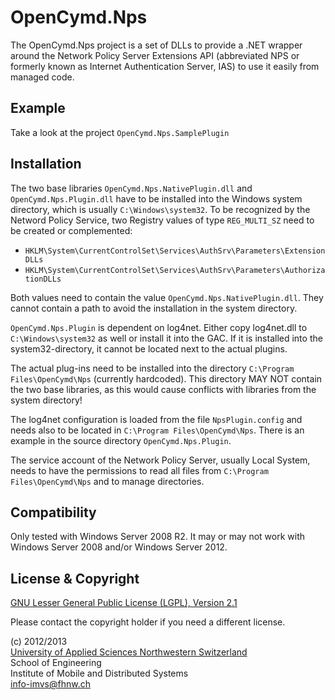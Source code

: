 OpenCymd.Nps
============
The OpenCymd.Nps project is a set of DLLs to provide a .NET wrapper around
the Network Policy Server Extensions API (abbreviated NPS or formerly known
as Internet Authentication Server, IAS) to use it easily from managed code.

Example
-------
Take a look at the project `OpenCymd.Nps.SamplePlugin`

Installation
------------
The two base libraries `OpenCymd.Nps.NativePlugin.dll` and
`OpenCymd.Nps.Plugin.dll` have to be installed into the Windows system
directory, which is usually `C:\Windows\system32`. To be recognized by
the Netword Policy Service, two Registry values of type `REG_MULTI_SZ`
need to be created or complemented:

 * `HKLM\System\CurrentControlSet\Services\AuthSrv\Parameters\ExtensionDLLs`
 * `HKLM\System\CurrentControlSet\Services\AuthSrv\Parameters\AuthorizationDLLs`

Both values need to contain the value `OpenCymd.Nps.NativePlugin.dll`.
They cannot contain a path to avoid the installation in the system directory.

`OpenCymd.Nps.Plugin` is dependent on log4net. Either copy log4net.dll to
`C:\Windows\system32` as well or install it into the GAC. If it is installed
into the system32-directory, it cannot be located next to the actual plugins.

The actual plug-ins need to be installed into the directory
`C:\Program Files\OpenCymd\Nps` (currently hardcoded). This directory MAY NOT
contain the two base libraries, as this would cause conflicts with libraries
from the system directory!

The log4net configuration is loaded from the file `NpsPlugin.config` and needs
also to be located in `C:\Program Files\OpenCymd\Nps`. There is an example in
the source directory `OpenCymd.Nps.Plugin`.

The service account of the Network Policy Server, usually Local System, needs
to have the permissions to read all files from `C:\Program Files\OpenCymd\Nps`
and to manage directories.

Compatibility
-------------
Only tested with Windows Server 2008 R2. It may or may not work with Windows
Server 2008 and/or Windows Server 2012.

License & Copyright
-------------------
[GNU Lesser General Public License (LGPL), Version 2.1](http://www.gnu.org/licenses/lgpl-2.1.html)

Please contact the copyright holder if you need a different license.

(c) 2012/2013  
    [University of Applied Sciences Northwestern Switzerland](http://www.fhnw.ch)  
    School of Engineering  
    Institute of Mobile and Distributed Systems  
    [info-imvs@fhnw.ch](mailto:info-imvs@fhnw.ch)
